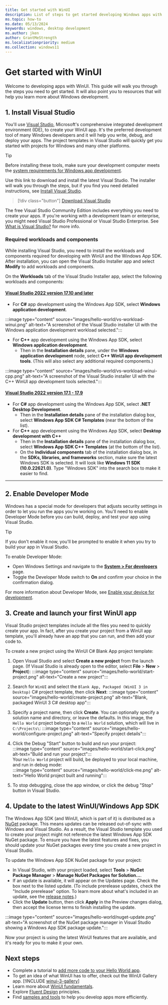 ```yaml
---
title: Get started with WinUI
description: List of steps to get started developing Windows apps with WinUI and the Windows App SDK.
ms.topic: how-to
ms.date: 05/13/2024
keywords: windows, desktop development
ms.author: jken
author: GrantMeStrength
ms.localizationpriority: medium
ms.collection: windows11
---
```


# Get started with WinUI

Welcome to developing apps with WinUI. This guide will walk you through the steps you need to get started. It will also point you to resources that will help you learn more about Windows development.

## 1. Install Visual Studio

You'll use [Visual Studio](/visualstudio/ide/), Microsoft's comprehensive integrated development environment (IDE), to create your WinUI app. It's the preferred development tool of many Windows developers and it will help you write, debug, and deploy your apps. The project templates in Visual Studio will quickly get you started with projects for Windows and many other platforms.

> [!TIP]
> Before installing these tools, make sure your development computer meets the [system requirements for Windows app development](../windows-app-sdk/system-requirements.md).

Use this link to download and install the latest Visual Studio. The installer will walk you through the steps, but if you find you need detailed instructions, see [Install Visual Studio](/visualstudio/install/install-visual-studio).

> [!div class="button"]
> [Download Visual Studio](https://visualstudio.microsoft.com/downloads/)

The free Visual Studio Community Edition includes everything you need to create your apps. If you're working with a development team or enterprise, you might need Visual Studio Professional or Visual Studio Enterprise. See [What is Visual Studio?](/visualstudio/get-started/visual-studio-ide) for more info.

### Required workloads and components

While installing Visual Studio, you need to install the workloads and components required for developing with WinUI and the Windows App SDK. After installation, you can open the Visual Studio Installer app and select **Modify** to add workloads and components.

On the **Workloads** tab of the Visual Studio Installer app, select the following workloads and components:

#### [Visual Studio 2022 version 17.10 and later](#tab/vs-2022-17-10)

* For **C#** app development using the Windows App SDK, select **Windows application development**.

:::image type="content" source="images/hello-world/vs-workload-winui.png" alt-text="A screenshot of the Visual Studio installer UI with the Windows application development workload selected.":::

* For **C++** app development using the Windows App SDK, select **Windows application development**.
  * Then in the **Installation details** pane, under the **Windows application development** node, select **C++ WinUI app development tools**. (This will also select any additional required components.)

:::image type="content" source="images/hello-world/vs-workload-winui-cpp.png" alt-text="A screenshot of the Visual Studio installer UI with the C++ WinUI app development tools selected.":::

#### [Visual Studio 2022 version 17.1 - 17.9](#tab/vs-2022-17-1)

* For **C#** app development using the Windows App SDK, select **.NET Desktop Development**.
  * Then in the **Installation details** pane of the installation dialog box, select **Windows App SDK C# Templates** (near the bottom of the list).
* For **C++** app development using the Windows App SDK, select **Desktop development with C++**
  * Then in the **Installation details** pane of the installation dialog box, select **Windows App SDK C++ Templates** (at the bottom of the list).
  * On the **Individual components** tab of the installation dialog box, in the **SDKs, libraries, and frameworks** section, make sure the latest Windows SDK is selected. It will look like **Windows 11 SDK (10.0.22621.0)**. Type "Windows SDK" into the search box to make it easier to find.

---

## 2. Enable Developer Mode

Windows has a special mode for developers that adjusts security settings in order to let you run the apps you're working on. You'll need to enable Developer Mode before you can build, deploy, and test your app using Visual Studio.

> [!TIP]
> If you don't enable it now, you'll be prompted to enable it when you try to build your app in Visual Studio.

To enable Developer Mode:

* Open Windows Settings and navigate to the **[System > For developers](ms-settings:developers)** page.
* Toggle the Developer Mode switch to **On** and confirm your choice in the confirmation dialog.

For more information about Developer Mode, see [Enable your device for development](/windows/apps/get-started/enable-your-device-for-development).

## 3. Create and launch your first WinUI app

Visual Studio project templates include all the files you need to quickly create your app. In fact, after you create your project from a WinUI app template, you'll already have an app that you can run, and then add your code to.

To create a new project using the WinUI C# Blank App project template:

1. Open Visual Studio and select **Create a new project** from the launch page. (If Visual Studio is already open to the editor, select **File** > **New** > **Project**):
  :::image type="content" source="images/hello-world/start-project.png" alt-text="Create a new project":::

1. Search for `WinUI` and select the `Blank App, Packaged (WinUI 3 in Desktop)` C# project template, then click **Next**:
  :::image type="content" source="images/hello-world/create-project.png" alt-text="Blank, packaged WinUI 3 C# desktop app":::

1. Specify a project name, then click **Create**. You can optionally specify a solution name and directory, or leave the defaults. In this image, the `Hello World` project belongs to a `Hello World` solution, which will live in `C:\Projects\`:
  :::image type="content" source="images/hello-world/configure-project.png" alt-text="Specify project details":::
1. Click the Debug "Start" button to build and run your project:<br/>
  :::image type="content" source="images/hello-world/start-click.png" alt-text="Build and run your project":::<br/>
  Your `Hello World` project will build, be deployed to your local machine, and run in debug mode:<br/>
  :::image type="content" source="images/hello-world/click-me.png" alt-text="Hello World project built and running":::

1. To stop debugging, close the app window, or click the debug "Stop" button in Visual Studio.

## 4. Update to the latest WinUI/Windows App SDK

The Windows App SDK (and WinUI, which is part of it) is distributed as a [NuGet](/nuget/what-is-nuget) package. This means updates can be released out-of-sync with Windows and Visual Studio. As a result, the Visual Studio template you used to create your project might not reference the latest Windows App SDK NuGet package. To ensure you have the latest features and fixes, you should update your NuGet packages every time you create a new project in Visual Studio.

To update the Windows App SDK NuGet package for your project:

* In Visual Studio, with your project loaded, select **Tools** > **NuGet Package Manager** > **Manage NuGet Packages for Solution...**.
* If an update is available, it will appear on the Updates page. Check the box next to the listed update. (To include prerelease updates, check the "Include prerelease" option. To learn more about what's included in an update, see the [release notes](../windows-app-sdk/stable-channel.md).)
* Click the **Update** button, then click **Apply** in the Preview changes dialog, then accept the license terms to finish installing the update.

:::image type="content" source="images/hello-world/nuget-update.png" alt-text="A screenshot of the NuGet package manager in Visual Studio showing a Windows App SDK package update.":::

Now your project is using the latest WinUI features that are available, and it's ready for you to make it your own.

## Next steps

* Complete a tutorial to [add more code to your Hello World app](../how-tos/hello-world-winui3.md).
* To get an idea of what WinUI has to offer, check out the WinUI Gallery app.
  [!INCLUDE [winui-3-gallery](../../includes/winui-3-gallery.md)]
* Learn more about [WinUI fundamentals](../develop/index.md).
* Explore [Fluent Design](../design/index.md) principles.
* Find [samples and tools](samples.md) to help you develop apps more efficiently.
